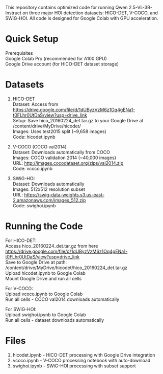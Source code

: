 This repository contains optimized code for running Qwen 2.5-VL-3B-Instruct on three major HOI detection datasets: HICO-DET, V-COCO, and SWiG-HOI. All code is designed for Google Colab with GPU acceleration.

# Quick Setup
Prerequisites  
Google Colab Pro (recommended for A100 GPU)  
Google Drive account (for HICO-DET dataset storage)

# Datasets
1. HICO-DET  
   Dataset: Access from https://drive.google.com/file/d/1dUByzVzM6z1Oq4gENa1-t0FLhr0UtDaS/view?usp=drive_link  
   Setup: Save hico_20160224_det.tar.gz to your Google Drive at /content/drive/MyDrive/hicodet/  
   Images: Uses test2015 split (~9,658 images)  
   Code: hicodet.ipynb
   
3. V-COCO (COCO val2014)  
   Dataset: Downloads automatically from COCO  
   Images: COCO validation 2014 (~40,000 images)  
   URL: http://images.cocodataset.org/zips/val2014.zip  
   Code: vcoco.ipynb
   
5. SWiG-HOI  
   Dataset: Downloads automatically  
   Images: 512x512 resolution subset  
   URL: https://swig-data-weights.s3.us-east-2.amazonaws.com/images_512.zip  
   Code: swighoi.ipynb
   
# Running the Code

For HICO-DET:  
Access hico_20160224_det.tar.gz from here https://drive.google.com/file/d/1dUByzVzM6z1Oq4gENa1-t0FLhr0UtDaS/view?usp=drive_link  
Save to Google Drive at path: /content/drive/MyDrive/hicodet/hico_20160224_det.tar.gz  
Upload hicodet.ipynb to Google Colab  
Mount Google Drive and run all cells  

For V-COCO:  
Upload vcoco.ipynb to Google Colab  
Run all cells - COCO val2014 downloads automatically  

For SWiG-HOI:  
Upload swighoi.ipynb to Google Colab  
Run all cells - dataset downloads automatically  

# Files
1. hicodet.ipynb - HICO-DET processing with Google Drive integration
2. vcoco.ipynb - V-COCO processing notebook with auto-download
3. swighoi.ipynb - SWiG-HOI processing with subset support
